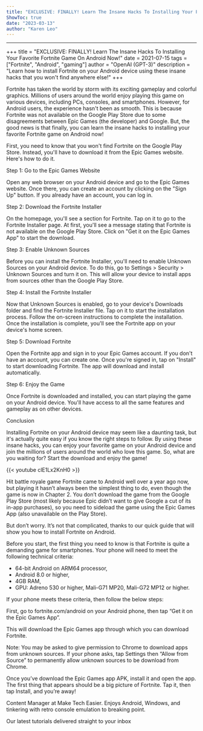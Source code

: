 ```yaml
---
title: "EXCLUSIVE: FINALLY! Learn The Insane Hacks To Installing Your Favorite Fortnite Game On Android Now!"
ShowToc: true 
date: "2023-03-13"
author: "Karen Leo"
---
```

*****
+++
title = "EXCLUSIVE: FINALLY! Learn The Insane Hacks To Installing Your Favorite Fortnite Game On Android Now!"
date = 2021-07-15
tags = ["Fortnite", "Android", "gaming"]
author = "OpenAI (GPT-3)"
description = "Learn how to install Fortnite on your Android device using these insane hacks that you won't find anywhere else!"
+++

Fortnite has taken the world by storm with its exciting gameplay and colorful graphics. Millions of users around the world enjoy playing this game on various devices, including PCs, consoles, and smartphones. However, for Android users, the experience hasn't been as smooth. This is because Fortnite was not available on the Google Play Store due to some disagreements between Epic Games (the developer) and Google. But, the good news is that finally, you can learn the insane hacks to installing your favorite Fortnite game on Android now! 

First, you need to know that you won't find Fortnite on the Google Play Store. Instead, you'll have to download it from the Epic Games website. Here's how to do it.

Step 1: Go to the Epic Games Website

Open any web browser on your Android device and go to the Epic Games website. Once there, you can create an account by clicking on the "Sign Up" button. If you already have an account, you can log in.

Step 2: Download the Fortnite Installer

On the homepage, you'll see a section for Fortnite. Tap on it to go to the Fortnite Installer page. At first, you'll see a message stating that Fortnite is not available on the Google Play Store. Click on "Get it on the Epic Games App" to start the download.

Step 3: Enable Unknown Sources

Before you can install the Fortnite Installer, you'll need to enable Unknown Sources on your Android device. To do this, go to Settings > Security > Unknown Sources and turn it on. This will allow your device to install apps from sources other than the Google Play Store.

Step 4: Install the Fortnite Installer

Now that Unknown Sources is enabled, go to your device's Downloads folder and find the Fortnite Installer file. Tap on it to start the installation process. Follow the on-screen instructions to complete the installation. Once the installation is complete, you'll see the Fortnite app on your device's home screen.

Step 5: Download Fortnite

Open the Fortnite app and sign in to your Epic Games account. If you don't have an account, you can create one. Once you're signed in, tap on "Install" to start downloading Fortnite. The app will download and install automatically.

Step 6: Enjoy the Game

Once Fortnite is downloaded and installed, you can start playing the game on your Android device. You'll have access to all the same features and gameplay as on other devices. 

Conclusion 

Installing Fortnite on your Android device may seem like a daunting task, but it's actually quite easy if you know the right steps to follow. By using these insane hacks, you can enjoy your favorite game on your Android device and join the millions of users around the world who love this game. So, what are you waiting for? Start the download and enjoy the game!

{{< youtube clE1Lx2KnH0 >}} 



Hit battle royale game Fortnite came to Android well over a year ago now, but playing it hasn’t always been the simplest thing to do, even though the game is now in Chapter 2. You don’t download the game from the Google Play Store (most likely because Epic didn’t want to give Google a cut of its in-app purchases), so you need to sideload the game using the Epic Games App (also unavailable on the Play Store).
 
But don’t worry. It’s not that complicated, thanks to our quick guide that will show you how to install Fortnite on Android.
 
Before you start, the first thing you need to know is that Fortnite is quite a demanding game for smartphones. Your phone will need to meet the following technical criteria:
 
- 64-bit Android on ARM64 processor,
 - Android 8.0 or higher,
 - 4GB RAM,
 - GPU: Adreno 530 or higher, Mali-G71 MP20, Mali-G72 MP12 or higher.

 
If your phone meets these criteria, then follow the below steps:
 
First, go to fortnite.com/android on your Android phone, then tap “Get it on the Epic Games App”.
 

 
This will download the Epic Games app through which you can download Fortnite.
 
Note: You may be asked to give permission to Chrome to download apps from unknown sources. If your phone asks, tap Settings then “Allow from Source” to permanently allow unknown sources to be download from Chrome.
 
Once you’ve download the Epic Games app APK, install it and open the app. The first thing that appears should be a big picture of Fortnite. Tap it, then tap Install, and you’re away!
 
Content Manager at Make Tech Easier. Enjoys Android, Windows, and tinkering with retro console emulation to breaking point.
 
Our latest tutorials delivered straight to your inbox




